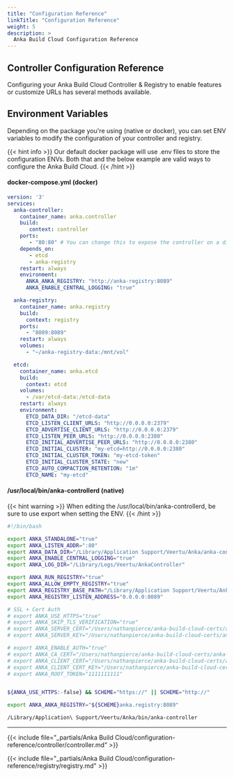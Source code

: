 ```yaml
---
title: "Configuration Reference"
linkTitle: "Configuration Reference"
weight: 5
description: >
  Anka Build Cloud Configuration Reference
---
```


## Controller Configuration Reference

Configuring your Anka Build Cloud Controller & Registry to enable features or customize URLs has several methods available.

## Environment Variables

Depending on the package you're using (native or docker), you can set ENV variables to modify the configuration of your controller and registry.

{{< hint info >}}
Our default docker package will use .env files to store the configuration ENVs. Both that and the below example are valid ways to configure the Anka Build Cloud.
{{< /hint >}}

#### docker-compose.yml (docker)

```yml
version: '3'
services:
  anka-controller:
    container_name: anka.controller
    build:
       context: controller
    ports:
       - "80:80" # You can change this to expose the controller on a different port
    depends_on:
       - etcd
       - anka-registry
    restart: always
    environment:
      ANKA_ANKA_REGISTRY: "http://anka-registry:8089"
      ANKA_ENABLE_CENTRAL_LOGGING: "true"

  anka-registry:
    container_name: anka.registry
    build:
      context: registry
    ports:
      - "8089:8089"
    restart: always
    volumes:
      - "~/anka-registry-data:/mnt/vol"

  etcd:
    container_name: anka.etcd
    build:
      context: etcd
    volumes:
      - /var/etcd-data:/etcd-data
    restart: always
    environment:
      ETCD_DATA_DIR: "/etcd-data"
      ETCD_LISTEN_CLIENT_URLS: "http://0.0.0.0:2379"
      ETCD_ADVERTISE_CLIENT_URLS: "http://0.0.0.0:2379"
      ETCD_LISTEN_PEER_URLS: "http://0.0.0.0:2380"
      ETCD_INITIAL_ADVERTISE_PEER_URLS: "http://0.0.0.0:2380"
      ETCD_INITIAL_CLUSTER: "my-etcd=http://0.0.0.0:2380"
      ETCD_INITIAL_CLUSTER_TOKEN: "my-etcd-token"
      ETCD_INITIAL_CLUSTER_STATE: "new"
      ETCD_AUTO_COMPACTION_RETENTION: "1m"
      ETCD_NAME: "my-etcd"
```

#### /usr/local/bin/anka-controllerd (native)

{{< hint warning >}}
When editing the /usr/local/bin/anka-controllerd, be sure to use export when setting the ENV.
{{< /hint >}}

```bash
#!/bin/bash

export ANKA_STANDALONE="true"
export ANKA_LISTEN_ADDR=":80"
export ANKA_DATA_DIR="/Library/Application Support/Veertu/Anka/anka-controller"
export ANKA_ENABLE_CENTRAL_LOGGING="true"
export ANKA_LOG_DIR="/Library/Logs/Veertu/AnkaController"

export ANKA_RUN_REGISTRY="true"
export ANKA_ALLOW_EMPTY_REGISTRY="true"
export ANKA_REGISTRY_BASE_PATH="/Library/Application Support/Veertu/Anka/registry"
export ANKA_REGISTRY_LISTEN_ADDRESS="0.0.0.0:8089"

# SSL + Cert Auth
# export ANKA_USE_HTTPS="true"
# export ANKA_SKIP_TLS_VERIFICATION="true"
# export ANKA_SERVER_CERT="/Users/nathanpierce/anka-build-cloud-certs/anka-controller-crt.pem"
# export ANKA_SERVER_KEY="/Users/nathanpierce/anka-build-cloud-certs/anka-controller-key.pem"

# export ANKA_ENABLE_AUTH="true"
# export ANKA_CA_CERT="/Users/nathanpierce/anka-build-cloud-certs/anka-ca-crt.pem"
# export ANKA_CLIENT_CERT="/Users/nathanpierce/anka-build-cloud-certs/anka-controller-crt.pem"
# export ANKA_CLIENT_CERT_KEY="/Users/nathanpierce/anka-build-cloud-certs/anka-controller-key.pem"
# export ANKA_ROOT_TOKEN="1111111111"


${ANKA_USE_HTTPS:-false} && SCHEME="https://" || SCHEME="http://"

export ANKA_ANKA_REGISTRY="${SCHEME}anka.registry:8089"

/Library/Application\ Support/Veertu/Anka/bin/anka-controller
```

---

{{< include file="_partials/Anka Build Cloud/configuration-reference/controller/controller.md" >}}

{{< include file="_partials/Anka Build Cloud/configuration-reference/registry/registry.md" >}}
